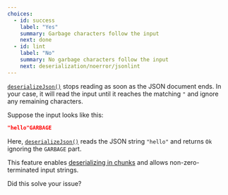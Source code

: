 ```yaml
---
choices:
  - id: success
    label: "Yes"
    summary: Garbage characters follow the input
    next: done
  - id: lint
    label: "No"
    summary: No garbage characters follow the input
    next: deserialization/noerror/jsonlint
---
```


[`deserializeJson()`](/v6/api/json/deserializejson/) stops reading as soon as the JSON document ends.
In your case, it will read the input until it reaches the matching `"` and ignore any remaining characters.


Suppose the input looks like this:

```json
"hello"GARBAGE
```

Here, [`deserializeJson()`](/v6/api/json/deserializejson/) reads the JSON string `"hello"` and returns `Ok` ignoring the `GARBAGE` part.

This feature enables [deserializing in chunks](/v6/how-to/deserialize-a-very-large-document/#deserialization/in-chunks) and allows non-zero-terminated input strings.

Did this solve your issue?